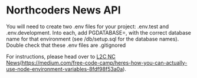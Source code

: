 # Northcoders News API

You will need to create two .env files for your project: .env.test and .env.development. Into each, add PGDATABASE=, with the correct database name for that environment (see /db/setup.sql for the database names). Double check that these .env files are .gitignored

For instructions, please head over to [L2C NC News](https://medium.com/free-code-camp/heres-how-you-can-actually-use-node-environment-variables-8fdf98f53a0a)(https://medium.com/free-code-camp/heres-how-you-can-actually-use-node-environment-variables-8fdf98f53a0a).
